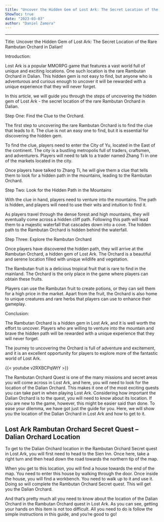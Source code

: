 ```yaml
---
title: "Uncover the Hidden Gem of Lost Ark: The Secret Location of the Rare Rambutan Orchard in Dalian!"
ShowToc: true 
date: "2023-03-03"
author: "Daniel Zamora"
---
```

*****
Title: Uncover the Hidden Gem of Lost Ark: The Secret Location of the Rare Rambutan Orchard in Dalian!

Introduction:

Lost Ark is a popular MMORPG game that features a vast world full of unique and exciting locations. One such location is the rare Rambutan Orchard in Dalian. This hidden gem is not easy to find, but anyone who is adventurous and curious enough to uncover it will be rewarded with a unique experience that they will never forget.

In this article, we will guide you through the steps of uncovering the hidden gem of Lost Ark - the secret location of the rare Rambutan Orchard in Dalian.

Step One: Find the Clue to the Orchard.

The first step to uncovering the rare Rambutan Orchard is to find the clue that leads to it. The clue is not an easy one to find, but it is essential for discovering the hidden gem.

To find the clue, players need to enter the City of Yu, located in the East of the continent. The city is a bustling metropolis full of traders, craftsmen, and adventurers. Players will need to talk to a trader named Zhang Ti in one of the markets located in the city.

Once players have talked to Zhang Ti, he will give them a clue that tells them to look for a hidden path in the mountains, leading to the Rambutan Orchard.

Step Two: Look for the Hidden Path in the Mountains

With the clue in hand, players need to venture into the mountains. The path is hidden, and players will need to use their wits and intuition to find it.

As players travel through the dense forest and high mountains, they will eventually come across a hidden cliff path. Following this path will lead them to a majestic waterfall that cascades down into a cove. The hidden path to the Rambutan Orchard is hidden behind the waterfall.

Step Three: Explore the Rambutan Orchard

Once players have discovered the hidden path, they will arrive at the Rambutan Orchard, a hidden gem of Lost Ark. The Orchard is a beautiful and serene location filled with unique wildlife and vegetation.

The Rambutan fruit is a delicious tropical fruit that is rare to find in the mainland. The Orchard is the only place in the game where players can obtain these fruits.

Players can use the Rambutan fruit to create potions, or they can sell them for a high price in the market. Apart from the fruit, the Orchard is also home to unique creatures and rare herbs that players can use to enhance their gameplay.

Conclusion:

The Rambutan Orchard is a hidden gem in Lost Ark, and it is well worth the effort to uncover. Players who are willing to venture into the mountain and brave the hidden path will be rewarded with a unique experience that they will never forget.

The journey to uncovering the Orchard is full of adventure and excitement, and it is an excellent opportunity for players to explore more of the fantastic world of Lost Ark.

{{< youtube v2RXBCPqWtY >}} 



The Rambutan Orchard Quest is one of the many missions and secret areas you will come across in Lost Ark, and here, you will need to look for the location of the Dalian Orchard. This makes it one of the most exciting quests you can take part in when playing Lost Ark. Considering how important the Dalian Orchard is to the quest, you will need to know about its location. If you are new to the game, however, this might be easier said than done. To ease your dilemma, we have got just the guide for you. Here, we will show you the location of the Dalian Orchard in Lost Ark and how to get to it.
 
## Lost Ark Rambutan Orchard Secret Quest – Dalian Orchard Location
 

 
To get to the Dalian Orchard location in the Rambutan Orchard Secret quest in Lost Ark, you will first need to head to the Sien Inn. Once here, take a right turn and then head down the road towards the northern tip of the map.
 
When you get to this location, you will find a house towards the end of the map. You need to enter this house by walking through the door. Once inside the house, you will find a workbench. You need to walk up to it and use it. Doing so will complete the Rambutan Orchard Secret quest. This will get you the Dalian Orchard.
 
And that’s pretty much all you need to know about the location of the Dalian Orchard in the Rambutan Orchard quest in Lost Ark. As you can see, getting your hands on this item is not too difficult. All you need to do is follow the simple instructions in this guide, and you’re good to go!




